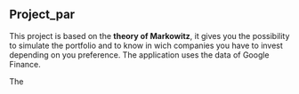 <h2 color="blue">Project_par</h2>


  <p>This project is based on the <b>theory of Markowitz</b>, it gives you the possibility to simulate the portfolio and to know in wich companies you have to invest depending on you preference. The application uses the data of Google Finance.</p>
  
  <p>
  The 
  </p>

